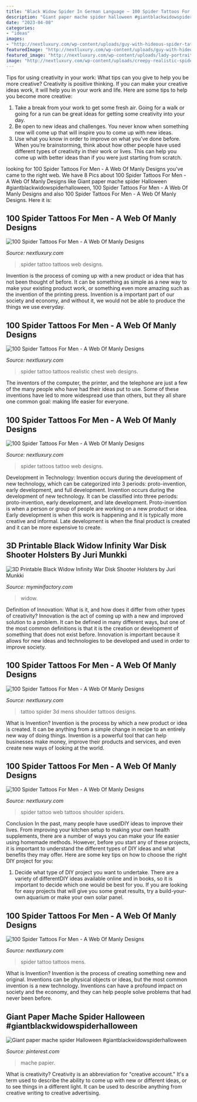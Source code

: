 ```yaml
---
title: "Black Widow Spider In German Language ~ 100 Spider Tattoos For Men"
description: "Giant paper mache spider halloween #giantblackwidowspiderhalloween"
date: "2023-04-08"
categories:
- "ideas"
images:
- "http://nextluxury.com/wp-content/uploads/guy-with-hideous-spider-tattoo-on-hands.jpg"
featuredImage: "http://nextluxury.com/wp-content/uploads/guy-with-hideous-spider-tattoo-on-hands.jpg"
featured_image: "http://nextluxury.com/wp-content/uploads/lady-portrait-and-spider-web-tattoos-on-shoulder-for-guys.jpg"
image: "http://nextluxury.com/wp-content/uploads/creepy-realistic-spider-tattoo-on-chest-and-back-for-males.jpg"
---
```



Tips for using creativity in your work: What tips can you give to help you be more creative?
Creativity is positive thinking. If you can make your creative ideas work, it will help you in your work and life. Here are some tips to help you become more creative: 
1. Take a break from your work to get some fresh air. Going for a walk or going for a run can be great ideas for getting some creativity into your day. 
2. Be open to new ideas and challenges. You never know when something new will come up that will inspire you to come up with new ideas. 
3. Use what you know in order to improve on what you’ve done before. When you’re brainstorming, think about how other people have used different types of creativity in their work or lives. This can help you come up with better ideas than if you were just starting from scratch. 

	

		
looking for 100 Spider Tattoos For Men - A Web Of Manly Designs you've came to the right web. We have 8 Pics about 100 Spider Tattoos For Men - A Web Of Manly Designs like Giant paper mache spider Halloween #giantblackwidowspiderhalloween, 100 Spider Tattoos For Men - A Web Of Manly Designs and also 100 Spider Tattoos For Men - A Web Of Manly Designs. Here it is:
		
    
## 100 Spider Tattoos For Men - A Web Of Manly Designs

<img loading=lazy src="http://nextluxury.com/wp-content/uploads/brilliant-black-spider-tattoo-on-torso-for-males-with-lettering.jpg" onerror="this.onerror=null;this.src='https://tse3.mm.bing.net/th?id=OIP.3cMzsH9Bp7TiY1p5FKei9AHaHa&amp;pid=15.1';" alt="100 Spider Tattoos For Men - A Web Of Manly Designs">

_Source: nextluxury.com_

>spider tattoo tattoos web designs. 

	

Invention is the process of coming up with a new product or idea that has not been thought of before. It can be something as simple as a new way to make your existing product work, or something even more amazing such as the invention of the printing press. Invention is a important part of our society and economy, and without it, we would not be able to produce the things we use everyday.

    
## 100 Spider Tattoos For Men - A Web Of Manly Designs

<img loading=lazy src="http://nextluxury.com/wp-content/uploads/creepy-realistic-spider-tattoo-on-chest-and-back-for-males.jpg" onerror="this.onerror=null;this.src='https://tse4.mm.bing.net/th?id=OIP.ydLOhWKPd7FiG4imlQ5uaAHaHY&amp;pid=15.1';" alt="100 Spider Tattoos For Men - A Web Of Manly Designs">

_Source: nextluxury.com_

>spider tattoo tattoos realistic chest web designs. 

	

The inventors of the computer, the printer, and the telephone are just a few of the many people who have had their ideas put to use. Some of these inventions have led to more widespread use than others, but they all share one common goal: making life easier for everyone.

    
## 100 Spider Tattoos For Men - A Web Of Manly Designs

<img loading=lazy src="http://nextluxury.com/wp-content/uploads/guy-with-hideous-spider-tattoo-on-hands.jpg" onerror="this.onerror=null;this.src='https://tse2.mm.bing.net/th?id=OIP.G0yo6IeyuRbFbkT5lvOxugHaHa&amp;pid=15.1';" alt="100 Spider Tattoos For Men - A Web Of Manly Designs">

_Source: nextluxury.com_

>spider tattoos tattoo web designs. 

	

Development in Technology: Invention occurs during the development of new technology, which can be categorized into 3 periods: proto-invention, early development, and full development.
Invention occurs during the development of new technology. It can be classified into three periods: proto-invention, early development, and late development. Proto-invention is when a person or group of people are working on a new product or idea. Early development is when this work is happening and it is typically more creative and informal. Late development is when the final product is created and it can be more expensive to create.

    
## 3D Printable Black Widow Infinity War Disk Shooter Holsters By Juri Munkki

<img loading=lazy src="https://cdn.myminifactory.com/assets/object-assets/5b847c630c838/images/720X720-holster-01.jpg" onerror="this.onerror=null;this.src='https://tse1.mm.bing.net/th?id=OIP.2wtos90TU7mnOnkVO36h0QHaHa&amp;pid=15.1';" alt="3D Printable Black Widow Infinity War Disk Shooter Holsters by Juri Munkki">

_Source: myminifactory.com_

>widow. 

	

Definition of Innovation: What is it, and how does it differ from other types of creativity?
Innovation is the act of coming up with a new and improved solution to a problem. It can be defined in many different ways, but one of the most common definitions is that it is the creation or development of something that does not exist before. Innovation is important because it allows for new ideas and technologies to be developed and used in order to improve society.

    
## 100 Spider Tattoos For Men - A Web Of Manly Designs

<img loading=lazy src="http://nextluxury.com/wp-content/uploads/mens-3D-blue-spider-tattoo-on-shoulder.jpg" onerror="this.onerror=null;this.src='https://tse2.mm.bing.net/th?id=OIP.Kzku3CDO6F-ZSf-hkyzVCwHaHx&amp;pid=15.1';" alt="100 Spider Tattoos For Men - A Web Of Manly Designs">

_Source: nextluxury.com_

>tattoo spider 3d mens shoulder tattoos designs. 

	

What is Invention?
Invention is the process by which a new product or idea is created. It can be anything from a simple change in recipe to an entirely new way of doing things. Invention is a powerful tool that can help businesses make money, improve their products and services, and even create new ways of looking at the world.

    
## 100 Spider Tattoos For Men - A Web Of Manly Designs

<img loading=lazy src="http://nextluxury.com/wp-content/uploads/lady-portrait-and-spider-web-tattoos-on-shoulder-for-guys.jpg" onerror="this.onerror=null;this.src='https://tse4.mm.bing.net/th?id=OIP.5PsknWX2NTCleXSgSk0Q2QHaHa&amp;pid=15.1';" alt="100 Spider Tattoos For Men - A Web Of Manly Designs">

_Source: nextluxury.com_

>spider tattoo web tattoos shoulder spiders. 

	

Conclusion
In the past, many people have usedDIY ideas to improve their lives. From improving your kitchen setup to making your own health supplements, there are a number of ways you can make your life easier using homemade methods. However, before you start any of these projects, it is important to understand the different types of DIY ideas and what benefits they may offer. Here are some key tips on how to choose the right DIY project for you:
1. Decide what type of DIY project you want to undertake. There are a variety of differentDIY ideas available online and in books, so it is important to decide which one would be best for you. If you are looking for easy projects that will give you some great results, try a build-your-own aquarium or make your own solar panel.

    
## 100 Spider Tattoos For Men - A Web Of Manly Designs

<img loading=lazy src="http://nextluxury.com/wp-content/uploads/halloween-themed-spider-tattoo-on-forearms-for-men.jpg" onerror="this.onerror=null;this.src='https://tse1.mm.bing.net/th?id=OIP.WH4WoX4ANwkDxebL6jiIZgHaHa&amp;pid=15.1';" alt="100 Spider Tattoos For Men - A Web Of Manly Designs">

_Source: nextluxury.com_

>spider tattoo tattoos mens. 

	

What is Invention?
Invention is the process of creating something new and original. Inventions can be physical objects or ideas, but the most common invention is a new technology. Inventions can have a profound impact on society and the economy, and they can help people solve problems that had never been before.

    
## Giant Paper Mache Spider Halloween #giantblackwidowspiderhalloween

<img loading=lazy src="https://i.pinimg.com/originals/5e/55/75/5e557573ce125f89693f859877a8f136.jpg" onerror="this.onerror=null;this.src='https://tse2.mm.bing.net/th?id=OIP.CSHI2Vv4Phfuw6EkUcJojwHaFj&amp;pid=15.1';" alt="Giant paper mache spider Halloween #giantblackwidowspiderhalloween">

_Source: pinterest.com_

>mache papier. 

	

What is creativity?
Creativity is an abbreviation for "creative account." It's a term used to describe the ability to come up with new or different ideas, or to see things in a different light. It can be used to describe anything from creative writing to creative advertising.

